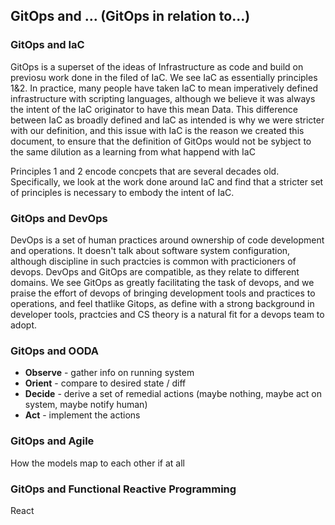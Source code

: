 
## GitOps and … (GitOps in relation to...)

### GitOps and IaC

GitOps is a superset of the ideas of Infrastructure as code and build on previosu work done in the filed of IaC.
We see IaC as essentially principles 1&2.
In practice, many people have taken IaC to mean imperatively defined infrastructure with scripting languages, although we believe it was always the intent of the IaC originator to have this mean Data.
This difference between IaC as broadly defined and IaC as intended is why we were stricter with our definition, and this issue with IaC is the reason we created this document, to ensure that the definition of GitOps would not be sybject to the same dilution as a learning from what happend with IaC <!--Law as defined vs law as intended.-->

Principles 1 and 2 encode concpets that are several decades old.
  Specifically, we look at the work done around IaC and find that a stricter set of principles is necessary to embody the intent of IaC.

### GitOps and DevOps

DevOps is a set of human practices around ownership of code development and operations.
It doesn't talk about software system configuration, although discipline in such practcies is common with practicioners of devops.
DevOps and GitOps are compatible, as they relate to different domains.
We see GitOps as greatly facilitating the task of devops, and we praise the effort of devops of bringing development tools and practices to operations, and feel thatlike Gitops, as define with a strong background in developer tools, practcies and CS theory is a natural fit for a devops team to adopt.

### GitOps and OODA

- **Observe** - gather info on running system
- **Orient** - compare to desired state / diff
- **Decide** - derive a set of remedial actions (maybe nothing, maybe act on system, maybe notify human)
- **Act** - implement the actions

### GitOps and Agile
<!-- Desirable? -->
How the models map to each other if at all

### GitOps and Functional Reactive Programming

React
